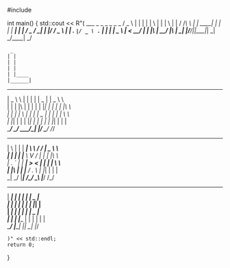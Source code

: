 #include <iostream>

int main() {
    std::cout << R"(
      ___       _        _    _   _      _   _ 
     / _ \     | |      | |  | \ | |    | \ | |
    / /_\ \ ___| | _____| |  |  \| | ___|  \| |
   /  _  / __| | |/ / _ \ |  | . ` |/ _ \ . ` |
  | | | \__ \ |   <  __/ |  | |\  |  __/ |\  |
  \_| |_/___/_|_|\_\___|_|  \_| \_/\___\_| \_/
                                               
     _                                                  
    | |                                                 
    | |                                                 
    | |                                                 
    | |____                                             
    |______|                                            
                                                         
  _______   _   _   _____   _______                     
 |  _  \ \ | | | | |  _  | |  _  \ \                    
 | | | |\ \| | | | | |_| | | | | |\ \                   
 | | | | \   | | | |  _  | | | | | \ \                  
 | |_| |  |  | |_| | | | | | |_| |  | |                 
 \_____/   \_/ \___/\_| |_/ \_____/  /_/                
                                                        
  _   _   _____   __   __  _______                      
 | \ | | | ____|  \ \ / / |  _  \ \                     
 |  \| | | |__     \ V /  | | | |\ \                    
 | . ` | |  __|     > <   | | | | \ \                   
 | |\  | | |___    / . \  | |_| |  | |                  
 \_| \_/ |_____|  /_/ \_\ |_____/  /_/                  
                                                       
  _____   ______   _______    _____                      
 |  ___| |  ____| |__   __|  |  _  |                     
 | |__   | |__       | |     | |_| |                     
 |  __|  |  __|      | |     |  _  |                     
 | |___  | |____     | |     | | | |                     
 \____/  |______|    |_|     \_| |_/                     
                                                       
    )" << std::endl;
    return 0;
}
